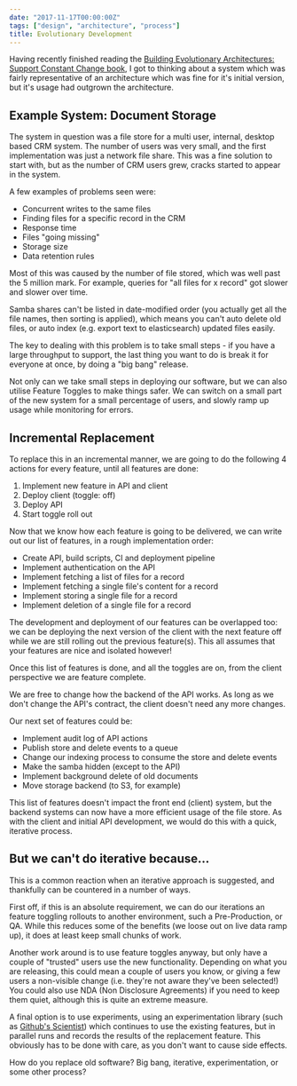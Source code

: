```yaml
---
date: "2017-11-17T00:00:00Z"
tags: ["design", "architecture", "process"]
title: Evolutionary Development
---
```


Having recently finished reading the [Building Evolutionary Architectures: Support Constant Change book](https://www.goodreads.com/book/show/35755822-building-evolutionary-architectures), I got to thinking about a system which was fairly representative of an architecture which was fine for it's initial version, but it's usage had outgrown the architecture.

## Example System: Document Storage

The system in question was a file store for a multi user, internal, desktop based CRM system.  The number of users was very small, and the first implementation was just a network file share.  This was a fine solution to start with, but as the number of CRM users grew, cracks started to appear in the system.

A few examples of problems seen were:

* Concurrent writes to the same files
* Finding files for a specific record in the CRM
* Response time
* Files "going missing"
* Storage size
* Data retention rules

Most of this was caused by the number of file stored, which was well past the 5 million mark.  For example, queries for "all files for x record" got slower and slower over time.

Samba shares can't be listed in date-modified order (you actually get all the file names, then sorting is applied), which means you can't auto delete old files, or auto index (e.g. export text to elasticsearch) updated files easily.

The key to dealing with this problem is to take small steps - if you have a large throughput to support, the last thing you want to do is break it for everyone at once, by doing a "big bang" release.

Not only can we take small steps in deploying our software, but we can also utilise Feature Toggles to make things safer.  We can switch on a small part of the new system for a small percentage of users, and slowly ramp up usage while monitoring for errors.

## Incremental Replacement

To replace this in an incremental manner, we are going to do the following 4 actions for every feature, until all features are done:

1. Implement new feature in API and client
2. Deploy client (toggle: off)
3. Deploy API
4. Start toggle roll out

Now that we know how each feature is going to be delivered, we can write out our list of features, in a rough implementation order:

* Create API, build scripts, CI and deployment pipeline
* Implement authentication on the API
* Implement fetching a list of files for a record
* Implement fetching a single file's content for a record
* Implement storing a single file for a record
* Implement deletion of a single file for a record

The development and deployment of our features can be overlapped too: we can be deploying the next version of the client with the next feature off while we are still rolling out the previous feature(s).  This all assumes that your features are nice and isolated however!

Once this list of features is done, and all the toggles are on, from the client perspective we are feature complete.

We are free to change how the backend of the API works.  As long as we don't change the API's contract, the client doesn't need any more changes.

Our next set of features could be:

* Implement audit log of API actions
* Publish store and delete events to a queue
* Change our indexing process to consume the store and delete events
* Make the samba hidden (except to the API)
* Implement background delete of old documents
* Move storage backend (to S3, for example)

This list of features doesn't impact the front end (client) system, but the backend systems can now have a more efficient usage of the file store.  As with the client and initial API development, we would do this with a quick, iterative process.

## But we can't do iterative because...

This is a common reaction when an iterative approach is suggested, and thankfully can be countered in a number of ways.

First off, if this is an absolute requirement, we can do our iterations an feature toggling rollouts to another environment, such a Pre-Production, or QA.  While this reduces some of the benefits (we loose out on live data ramp up), it does at least keep small chunks of work.

Another work around is to use feature toggles anyway, but only have a couple of "trusted" users use the new functionality.  Depending on what you are releasing, this could mean a couple of users you know, or giving a few users a non-visible change (i.e. they're not aware they've been selected!)  You could also use NDA (Non Disclosure Agreements) if you need to keep them quiet, although this is quite an extreme measure.

A final option is to use experiments, using an experimentation library (such as [Github's Scientist](https://github.com/github/scientist)) which continues to use the existing features, but in parallel runs and records the results of the replacement feature.  This obviously has to be done with care, as you don't want to cause side effects.

How do you replace old software? Big bang, iterative, experimentation, or some other process?